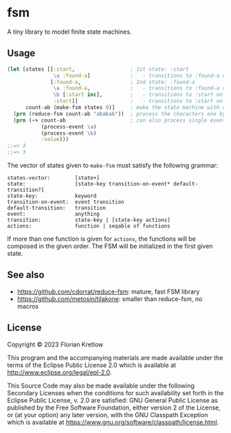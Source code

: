 # fsm

A tiny library to model finite state machines.

## Usage

```clojure
(let [states [[:start,                  ; 1st state: :start
               \a :found-a]             ;   - transitions to :found-a on event \a
              [:found-a,                ; 2nd state: :found-a
               \a :found-a,             ;   - transitions to :found-a on event \a
               \b [:start inc],         ;   - transitions to :start on event \b and applies inc to the value
               :start]]                 ;   - transitions to :start on all other events
      count-ab (make-fsm states 0)]     ; make the state machine with an initial value of 0
  (prn (reduce-fsm count-ab "ababab"))  ; process the characters one by one and return the final value
  (prn (-> count-ab                     ; can also process single events
           (process-event \a)
           (process-event \b)
           :value)))
;;=> 3
;;=> 3
```

The vector of states given to `make-fsm` must satisfy the following grammar:
```
states-vector:        [state+]
state:                [state-key transition-on-event* default-transition?]
state-key:            keyword
transition-on-event:  event transition
default-transition:   transition
event:                anything
transition:           state-key | [state-key actions]
actions:              function | seqable of functions
```

If more than one function is given for `actions`, the functions will be composed in the given order.
The FSM will be initialized in the first given state.

## See also

- https://github.com/cdorrat/reduce-fsm: mature, fast FSM library
- https://github.com/metosin/tilakone: smaller than reduce-fsm, no macros

## License

Copyright © 2023 Florian Kretlow

This program and the accompanying materials are made available under the
terms of the Eclipse Public License 2.0 which is available at
http://www.eclipse.org/legal/epl-2.0.

This Source Code may also be made available under the following Secondary
Licenses when the conditions for such availability set forth in the Eclipse
Public License, v. 2.0 are satisfied: GNU General Public License as published by
the Free Software Foundation, either version 2 of the License, or (at your
option) any later version, with the GNU Classpath Exception which is available
at https://www.gnu.org/software/classpath/license.html.
